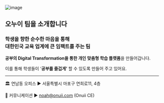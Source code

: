 ![image](https://user-images.githubusercontent.com/59823089/220877637-82268ba1-e10d-4e04-86d3-eb5d08446e7d.png)

## 오누이 팀을 소개합니다
### 학생을 향한 순수한 마음을 통해<br>대한민국 교육 업계에 **큰 임팩트**를 주는 팀

**공부의 Digital Transformation을 통한 개인 맞춤형 학습 플랫폼**을 만들어갑니다.

이를 통해 학생들이 ‘**공부를 즐겁게’** 할 수 있도록 만들어 주고 있어요.

---

🏛️ 연남동 오피스 ▶ 서울특별시 마포구 연희로11, 4층

📢 커뮤니케이션 ▶ noah@onuii.com  (Onuii CE)
